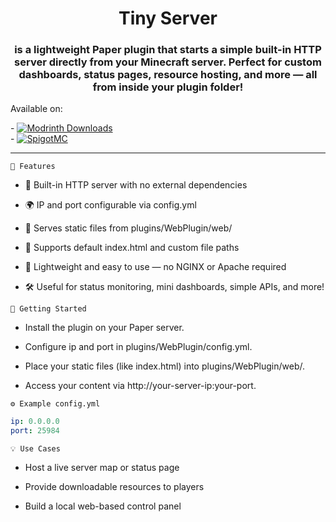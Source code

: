 <center><h1>Tiny Server</h1></center>
<center><h3>is a lightweight Paper plugin that starts a simple built-in HTTP server directly from your Minecraft server. Perfect for custom dashboards, status pages, resource hosting, and more — all from inside your plugin folder!</h3></center>
Available on:
<p>
-   <a href="https://modrinth.com/plugin/tiny-server">
    <img src="https://img.shields.io/badge/dynamic/json?color=158000&label=downloads&prefix=+%20&query=downloads&url=https://api.modrinth.com/v2/project/zfCCoCH5&logo=modrinth" alt="Modrinth Downloads">
  </a>
  <br>
-   <a href="https://www.spigotmc.org/resources/tiny-server.124111/">
    <img src="https://img.shields.io/badge/SpigotMC-Download-orange?logo=spigotmc&style=flat" alt="SpigotMC">
  </a>
</p>
<hr>

`🔧 Features`


- 📡 Built-in HTTP server with no external dependencies

- 🌍 IP and port configurable via config.yml

- 📁 Serves static files from plugins/WebPlugin/web/

- 📄 Supports default index.html and custom file paths

- 🧠 Lightweight and easy to use — no NGINX or Apache required

- 🛠 Useful for status monitoring, mini dashboards, simple APIs, and more!

`🚀 Getting Started`

- Install the plugin on your Paper server.

- Configure ip and port in plugins/WebPlugin/config.yml.

- Place your static files (like index.html) into plugins/WebPlugin/web/.

- Access your content via http://your-server-ip:your-port.

`⚙️ Example config.yml`
```yml
ip: 0.0.0.0
port: 25984
```

`💡 Use Cases`


- Host a live server map or status page

- Provide downloadable resources to players

- Build a local web-based control panel
